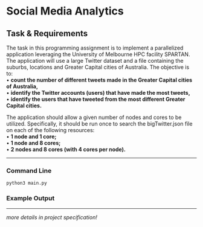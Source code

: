 # Social Media Analytics
 
## Task & Requirements
The task in this programming assignment is to implement a parallelized application leveraging the University of Melbourne HPC facility SPARTAN. The application will use a large Twitter dataset and a file containing the suburbs, locations and Greater Capital cities of Australia. The objective is to:\
• **count the number of different tweets made in the Greater Capital cities of Australia,**\
• **identify the Twitter accounts (users) that have made the most tweets,**\
• **identify the users that have tweeted from the most different Greater Capital cities.**

The application should allow a given number of nodes and cores to be utilized. Specifically, it should be run once to search the bigTwitter.json file on each of the following resources:\
• **1 node and 1 core;**\
• **1 node and 8 cores;**\
• **2 nodes and 8 cores (with 4 cores per node).**

***
### Command Line
`python3 main.py`
  
### Example Output

***
_more details in project specification!_
